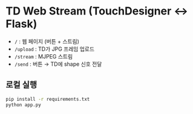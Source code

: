 # TD Web Stream (TouchDesigner ↔ Flask)

- `/` : 웹 페이지 (버튼 + 스트림)
- `/upload` : TD가 JPG 프레임 업로드
- `/stream` : MJPEG 스트림
- `/send` : 버튼 → TD에 shape 신호 전달

## 로컬 실행
```bash
pip install -r requirements.txt
python app.py
